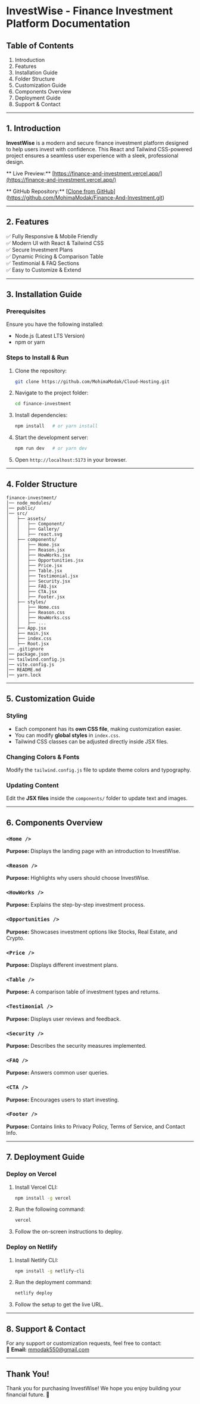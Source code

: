 # InvestWise - Finance Investment Platform Documentation

## Table of Contents
1. Introduction
2. Features
3. Installation Guide
4. Folder Structure
5. Customization Guide
6. Components Overview
7. Deployment Guide
8. Support & Contact

---

## 1. Introduction
**InvestWise** is a modern and secure finance investment platform designed to help users invest with confidence. This React and Tailwind CSS-powered project ensures a seamless user experience with a sleek, professional design.

** Live Preview:** [https://finance-and-investment.vercel.app/](https://finance-and-investment.vercel.app/)

** GitHub Repository:** [[Clone from GitHub](#)](https://github.com/MohimaModak/Finance-And-Investment.git)

---

## 2. Features
✅ Fully Responsive & Mobile Friendly  
✅ Modern UI with React & Tailwind CSS  
✅ Secure Investment Plans  
✅ Dynamic Pricing & Comparison Table  
✅ Testimonial & FAQ Sections  
✅ Easy to Customize & Extend  

---

## 3. Installation Guide
### Prerequisites
Ensure you have the following installed:
- Node.js (Latest LTS Version)
- npm or yarn

### Steps to Install & Run
1. Clone the repository:  
   ```bash
   git clone https://github.com/MohimaModak/Cloud-Hosting.git
   ```
2. Navigate to the project folder:  
   ```bash
   cd finance-investment
   ```
3. Install dependencies:  
   ```bash
   npm install   # or yarn install
   ```
4. Start the development server:  
   ```bash
   npm run dev   # or yarn dev
   ```
5. Open `http://localhost:5173` in your browser.

---

## 4. Folder Structure
```
finance-investment/
│── node_modules/
│── public/
│── src/
│   ├── assets/
│   │   ├── Component/
│   │   ├── Gallery/
│   │   ├── react.svg
│   ├── components/
│   │   ├── Home.jsx
│   │   ├── Reason.jsx
│   │   ├── HowWorks.jsx
│   │   ├── Opportunities.jsx
│   │   ├── Price.jsx
│   │   ├── Table.jsx
│   │   ├── Testimonial.jsx
│   │   ├── Security.jsx
│   │   ├── FAQ.jsx
│   │   ├── CTA.jsx
│   │   ├── Footer.jsx
│   ├── styles/
│   │   ├── Home.css
│   │   ├── Reason.css
│   │   ├── HowWorks.css
│   │   ├── ...
│   ├── App.jsx
│   ├── main.jsx
│   ├── index.css
│   ├── Root.jsx
│── .gitignore
│── package.json
│── tailwind.config.js
│── vite.config.js
│── README.md
│── yarn.lock
```

---

## 5. Customization Guide
### Styling
- Each component has its **own CSS file**, making customization easier.
- You can modify **global styles** in `index.css`.
- Tailwind CSS classes can be adjusted directly inside JSX files.

### Changing Colors & Fonts
Modify the `tailwind.config.js` file to update theme colors and typography.

### Updating Content
Edit the **JSX files** inside the `components/` folder to update text and images.

---

## 6. Components Overview
### `<Home />`
**Purpose:** Displays the landing page with an introduction to InvestWise.

### `<Reason />`
**Purpose:** Highlights why users should choose InvestWise.

### `<HowWorks />`
**Purpose:** Explains the step-by-step investment process.

### `<Opportunities />`
**Purpose:** Showcases investment options like Stocks, Real Estate, and Crypto.

### `<Price />`
**Purpose:** Displays different investment plans.

### `<Table />`
**Purpose:** A comparison table of investment types and returns.

### `<Testimonial />`
**Purpose:** Displays user reviews and feedback.

### `<Security />`
**Purpose:** Describes the security measures implemented.

### `<FAQ />`
**Purpose:** Answers common user queries.

### `<CTA />`
**Purpose:** Encourages users to start investing.

### `<Footer />`
**Purpose:** Contains links to Privacy Policy, Terms of Service, and Contact Info.

---

## 7. Deployment Guide
### Deploy on Vercel
1. Install Vercel CLI:  
   ```bash
   npm install -g vercel
   ```
2. Run the following command:  
   ```bash
   vercel
   ```
3. Follow the on-screen instructions to deploy.

### Deploy on Netlify
1. Install Netlify CLI:  
   ```bash
   npm install -g netlify-cli
   ```
2. Run the deployment command:  
   ```bash
   netlify deploy
   ```
3. Follow the setup to get the live URL.

---

## 8. Support & Contact
For any support or customization requests, feel free to contact:  
📧 **Email:** mmodak550@gmail.com

---

## Thank You!
Thank you for purchasing InvestWise! We hope you enjoy building your financial future. 🚀

